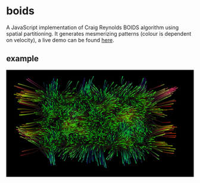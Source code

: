 # boids
A JavaScript implementation of Craig Reynolds BOIDS algorithm using spatial partitioning. It generates mesmerizing patterns (colour is dependent on velocity), a live demo can be found [here](https://olafvisker.bitbucket.io/Spatial%20Partitioned%20Boids/).

## example
![boids_img](https://github.com/olafvisker/boids/blob/master/img/boids.png "Spatially partitioned boids")
